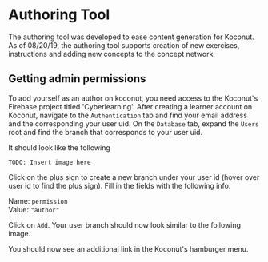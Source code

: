 # Authoring Tool

The authoring tool was developed to ease content generation for Koconut. As of 08/20/19, the authoring tool supports
creation of new exercises, instructions and adding new concepts to the concept network.


## Getting admin permissions
To add yourself as an author on koconut, you need access to the Koconut's Firebase project titled 'Cyberlearning'.
After creating a learner account on Koconut, navigate to the `Authentication` tab and find your email address and the
corresponding your user uid. On the `Database` tab, expand the `Users` root and find the branch that corresponds to your
user uid.

It should look like the following

`TODO: Insert image here`

Click on the plus sign to create a new branch under your user id (hover over user id to find the plus sign). Fill in the
fields with the following info.

Name: `permission` <br/>
Value: `"author"` <br/>

Click on `Add`. Your user branch should now look similar to the following image.

You should now see an additional link in the Koconut's hamburger menu.